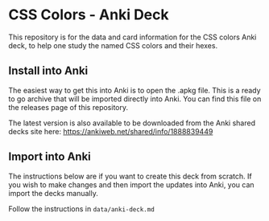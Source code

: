 # CSS Colors - Anki Deck

This repository is for the data and card information for the CSS colors Anki
deck, to help one study the named CSS colors and their hexes.

## Install into Anki

The easiest way to get this into Anki is to open the .apkg file. This is a
ready to go archive that will be imported directly into Anki. You can find this
file on the releases page of this repository.

The latest version is also available to be downloaded from the Anki shared decks site here:
https://ankiweb.net/shared/info/1888839449

## Import into Anki

The instructions below are if you want to create this deck from scratch. If you
wish to make changes and then import the updates into Anki, you can import the
decks manually.

Follow the instructions in `data/anki-deck.md`
